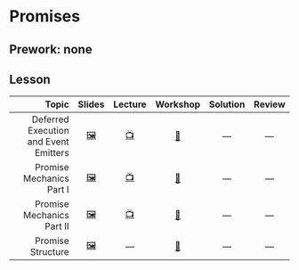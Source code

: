 # Promises

## Prework: none

## Lesson

Topic | Slides | Lecture | Workshop | Solution | Review
-----:|:------:|:-------:|:--------:|:--------:|:-----:
Deferred Execution and Event Emitters | [🖼️][prom-1a] | [📺][prom-1b] | [🔬][prom-1c] | — | —
Promise Mechanics Part I | [🖼️][prom-2a] | [📺][prom-2b] | [🔬][prom-2c] | — | —
Promise Mechanics Part II | [🖼️][prom-3a] | [📺][prom-3b] | [🤝][prom-3c] | — | —
Promise Structure | [🖼️][prom-4a] | — | [🤝][prom-4c] | — | —

[prom-1a]: 1-deferred-execution-and-event-emitters/Deferred%20Execution%20and%20Event%20Emitters.pdf
[prom-1b]: https://youtu.be/Bw8qDmNDS7g
[prom-1c]: https://learn.fullstackacademy.com/workshop/5aa15ecdb2016700045edfc5/landing
[prom-2a]: 2-promise-mechanics-1/Promise%20Mechanics%20Part%20I.pdf
[prom-2b]: https://youtu.be/Tj_rVwXiJ1g
[prom-2c]: https://learn.fullstackacademy.com/workshop/5a9702513272230004119099/landing
[prom-3a]: 3-promise-mechanics-2/Promise%20Mechanics%20Part%20II.pdf
[prom-3b]: https://youtu.be/MwK-pfN7WcY
[prom-3c]: https://learn.fullstackacademy.com/workshop/5aa375ab322e650004fe2545/landing
[prom-4a]: 4-promise-structure/Promise%20Structure.pdf
[prom-4c]: https://learn.fullstackacademy.com/workshop/5aa14a62770a420004c07dbf/landing
